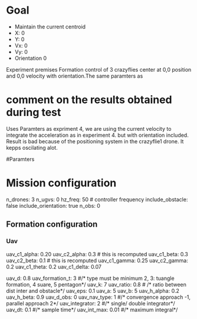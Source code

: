 # Goal
- Maintain the current centroid
- X: 0
- Y: 0
- Vx: 0
- Vy: 0
- Orientation 0

Experiment premises
Formation control of 3 crazyflies center at 0,0 position and 0,0 velocity with orientation.The same paramters as

# comment on the results obtained during test
Uses Paramters as expriment 4, we are using the current velocity to integrate the acceleration as in experiment 4. but with orientation included. Result is bad because of the positioning system in the crazyflie1 drone. It kepps oscilating alot. 

#Paramters
# Mission configuration
n_drones: 3
n_ugvs: 0
hz_freq: 50 # controller frequency
include_obstacle: false
include_orientation: true
n_obs: 0
## Formation configuration
### Uav
uav_c1_alpha: 0.20
uav_c2_alpha: 0.3 # this is recomputed
uav_c1_beta: 0.3
uav_c2_beta: 0.1 # this is recomputed
uav_c1_gamma: 0.25
uav_c2_gamma: 0.2
uav_c1_theta: 0.2
uav_c1_delta: 0.07



uav_d: 0.8
uav_formation_t:  3 #/* type must be minimum 2, 3: tuangle formation, 4 suare, 5 pentagon*/
uav_k: 7
uav_ratio:  0.8 # /* ratio between dist inter and obstacle*/
uav_eps: 0.1
uav_a: 5
uav_b: 5
uav_h_alpha: 0.2
uav_h_beta: 0.9
uav_d_obs: 0
uav_nav_type:  1 #/* convergence approach -1, parallel approach 2*/
uav_integrator: 2 #/* single/ double integrator*/
uav_dt:  0.1 #/* sample time*/
uav_int_max:  0.01 #/* maximum integral*/
